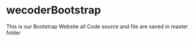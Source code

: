 # wecoderBootstrap
This is our Bootstrap Website 
all Code source and file are saved in master folder 
